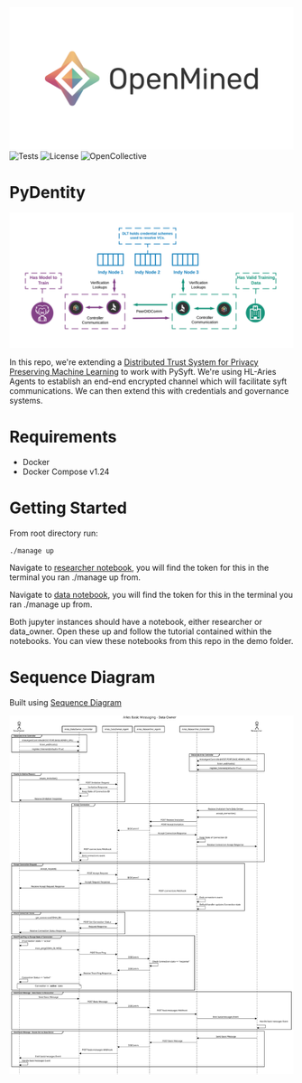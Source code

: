 ![om-logo](https://github.com/OpenMined/design-assets/blob/master/logos/OM/horizontal-primary-trans.png)
![Tests](https://github.com/OpenMined/PyVertical/workflows/Tests/badge.svg?branch=master)
![License](https://img.shields.io/github/license/OpenMined/PyVertical)
![OpenCollective](https://img.shields.io/opencollective/all/openmined)


# PyDentity

![Endgame](./images/endgame.png)

In this repo, we're extending a [Distributed Trust System for Privacy Preserving Machine Learning](https://arxiv.org/abs/2006.02456) to work with PySyft. We're using HL-Aries Agents to establish an end-end encrypted channel which will facilitate syft communications. We can then extend this with credentials and governance systems.

# Requirements

* Docker
* Docker Compose v1.24

# Getting Started

From root directory run:
```
./manage up
```

Navigate to [researcher notebook](http://localhost:8889), you will find the token for this in the terminal you ran ./manage up from.

Navigate to [data notebook](http://localhost:8888), you will find the token for this in the terminal you ran ./manage up from.

Both jupyter instances should have a notebook, either researcher or data_owner. Open these up and follow the tutorial contained within the notebooks. You can view these notebooks from this repo in the demo folder.

# Sequence Diagram

Built using [Sequence Diagram](https://sequencediagram.org)

![Sequence Diagram](./sequence_diagrams/controller_basic_messaging.svg)
